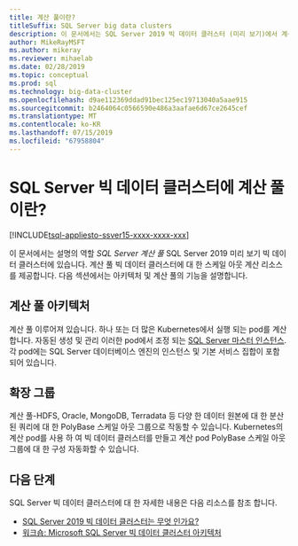 ```yaml
---
title: 계산 풀이란?
titleSuffix: SQL Server big data clusters
description: 이 문서에서는 SQL Server 2019 빅 데이터 클러스터 (미리 보기)에서 계산 풀을 설명합니다.
author: MikeRayMSFT
ms.author: mikeray
ms.reviewer: mihaelab
ms.date: 02/28/2019
ms.topic: conceptual
ms.prod: sql
ms.technology: big-data-cluster
ms.openlocfilehash: d9ae112369ddad91bec125ec19713040a5aae915
ms.sourcegitcommit: b2464064c0566590e486a3aafae6d67ce2645cef
ms.translationtype: MT
ms.contentlocale: ko-KR
ms.lasthandoff: 07/15/2019
ms.locfileid: "67958804"
---
```

# <a name="what-are-compute-pools-in-a-sql-server-big-data-cluster"></a>SQL Server 빅 데이터 클러스터에 계산 풀이란?

[!INCLUDE[tsql-appliesto-ssver15-xxxx-xxxx-xxx](../includes/tsql-appliesto-ssver15-xxxx-xxxx-xxx.md)]

이 문서에서는 설명의 역할 *SQL Server 계산 풀* SQL Server 2019 미리 보기 빅 데이터 클러스터에 있습니다. 계산 풀 빅 데이터 클러스터에 대 한 스케일 아웃 계산 리소스를 제공합니다. 다음 섹션에서는 아키텍처 및 계산 풀의 기능을 설명합니다.

## <a name="compute-pool-architecture"></a>계산 풀 아키텍처

계산 풀 이루어져 있습니다. 하나 또는 더 많은 Kubernetes에서 실행 되는 pod를 계산 합니다. 자동된 생성 및 관리 이러한 pod에서 조정 되는 [SQL Server 마스터 인스턴스](concept-master-instance.md). 각 pod에는 SQL Server 데이터베이스 엔진의 인스턴스 및 기본 서비스 집합이 포함 되어 있습니다.

## <a name="scale-out-groups"></a>확장 그룹

계산 풀-HDFS, Oracle, MongoDB, Terradata 등 다양 한 데이터 원본에 대 한 분산된 쿼리에 대 한 PolyBase 스케일 아웃 그룹으로 작동할 수 있습니다. Kubernetes의 계산 pod를 사용 하 여 빅 데이터 클러스터를 만들고 계산 pod PolyBase 스케일 아웃 그룹에 대 한 구성 자동화할 수 있습니다.

## <a name="next-steps"></a>다음 단계

SQL Server 빅 데이터 클러스터에 대 한 자세한 내용은 다음 리소스를 참조 합니다.

- [SQL Server 2019 빅 데이터 클러스터는 무엇 인가요?](big-data-cluster-overview.md)
- [워크숍: Microsoft SQL Server 빅 데이터 클러스터 아키텍처](https://github.com/Microsoft/sqlworkshops/tree/master/sqlserver2019bigdataclusters)
